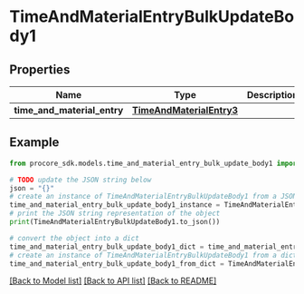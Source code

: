 # TimeAndMaterialEntryBulkUpdateBody1


## Properties

Name | Type | Description | Notes
------------ | ------------- | ------------- | -------------
**time_and_material_entry** | [**TimeAndMaterialEntry3**](TimeAndMaterialEntry3.md) |  | 

## Example

```python
from procore_sdk.models.time_and_material_entry_bulk_update_body1 import TimeAndMaterialEntryBulkUpdateBody1

# TODO update the JSON string below
json = "{}"
# create an instance of TimeAndMaterialEntryBulkUpdateBody1 from a JSON string
time_and_material_entry_bulk_update_body1_instance = TimeAndMaterialEntryBulkUpdateBody1.from_json(json)
# print the JSON string representation of the object
print(TimeAndMaterialEntryBulkUpdateBody1.to_json())

# convert the object into a dict
time_and_material_entry_bulk_update_body1_dict = time_and_material_entry_bulk_update_body1_instance.to_dict()
# create an instance of TimeAndMaterialEntryBulkUpdateBody1 from a dict
time_and_material_entry_bulk_update_body1_from_dict = TimeAndMaterialEntryBulkUpdateBody1.from_dict(time_and_material_entry_bulk_update_body1_dict)
```
[[Back to Model list]](../README.md#documentation-for-models) [[Back to API list]](../README.md#documentation-for-api-endpoints) [[Back to README]](../README.md)


